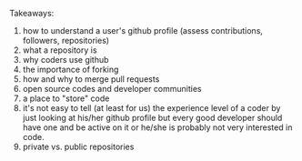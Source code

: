 Takeaways: 

1. how to understand a user's github profile (assess contributions, followers, repositories)
2. what a repository is 
3. why coders use github
4. the importance of forking 
5. how and why to merge pull requests 
6. open source codes and developer communities
7. a place to "store" code
8. it's not easy to tell (at least for us) the experience level of a coder by just looking at his/her github profile but every good developer should have one and be active on it or he/she is probably not very interested in code.
9. private vs. public repositories
